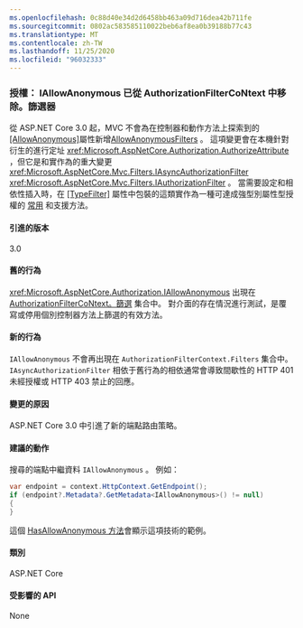 ```yaml
---
ms.openlocfilehash: 0c88d40e34d2d6458bb463a09d716dea42b711fe
ms.sourcegitcommit: 0802ac583585110022beb6af8ea0b39188b77c43
ms.translationtype: MT
ms.contentlocale: zh-TW
ms.lasthandoff: 11/25/2020
ms.locfileid: "96032333"
---
```

### <a name="authorization-iallowanonymous-removed-from-authorizationfiltercontextfilters"></a>授權： IAllowAnonymous 已從 AuthorizationFilterCoNtext 中移除。篩選器

從 ASP.NET Core 3.0 起，MVC 不會為在控制器和動作方法上探索到的[[AllowAnonymous]](xref:Microsoft.AspNetCore.Authorization.AllowAnonymousAttribute)屬性新增[AllowAnonymousFilters](xref:Microsoft.AspNetCore.Mvc.Authorization.AllowAnonymousFilter) 。 這項變更會在本機針對衍生的進行定址 <xref:Microsoft.AspNetCore.Authorization.AuthorizeAttribute> ，但它是和實作為的重大變更 <xref:Microsoft.AspNetCore.Mvc.Filters.IAsyncAuthorizationFilter> <xref:Microsoft.AspNetCore.Mvc.Filters.IAuthorizationFilter> 。 當需要設定和相依性插入時，在 [[TypeFilter]](xref:Microsoft.AspNetCore.Mvc.TypeFilterAttribute) 屬性中包裝的這類實作為一種可達成強型別屬性型授權的 [常用](https://stackoverflow.com/a/41348219/608220) 和支援方法。

#### <a name="version-introduced"></a>引進的版本

3.0

#### <a name="old-behavior"></a>舊的行為

<xref:Microsoft.AspNetCore.Authorization.IAllowAnonymous> 出現在 [AuthorizationFilterCoNtext。篩選](xref:Microsoft.AspNetCore.Mvc.Filters.FilterContext.Filters%2A) 集合中。 對介面的存在情況進行測試，是覆寫或停用個別控制器方法上篩選的有效方法。

#### <a name="new-behavior"></a>新的行為

`IAllowAnonymous` 不會再出現在 `AuthorizationFilterContext.Filters` 集合中。 `IAsyncAuthorizationFilter` 相依于舊行為的相依通常會導致間歇性的 HTTP 401 未經授權或 HTTP 403 禁止的回應。

#### <a name="reason-for-change"></a>變更的原因

ASP.NET Core 3.0 中引進了新的端點路由策略。

#### <a name="recommended-action"></a>建議的動作

搜尋的端點中繼資料 `IAllowAnonymous` 。 例如：

```csharp
var endpoint = context.HttpContext.GetEndpoint();
if (endpoint?.Metadata?.GetMetadata<IAllowAnonymous>() != null)
{
}
```

這個 [HasAllowAnonymous 方法](https://github.com/dotnet/aspnetcore/blob/bd65275148abc9b07a3b59797a88d485341152bf/src/Mvc/Mvc.Core/src/Authorization/AuthorizeFilter.cs#L236)會顯示這項技術的範例。

#### <a name="category"></a>類別

ASP.NET Core

#### <a name="affected-apis"></a>受影響的 API

None

<!--

#### Affected APIs

Not detectable via API analysis

-->
